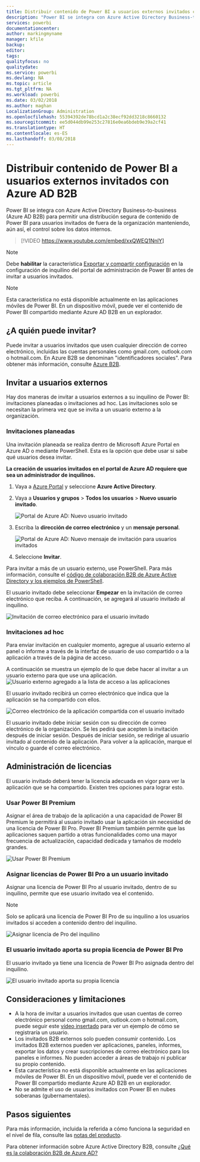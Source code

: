 ```yaml
---
title: Distribuir contenido de Power BI a usuarios externos invitados con Azure AD B2B
description: "Power BI se integra con Azure Active Directory Business-to-business (Azure AD B2B) para permitir una distribución segura de contenido de Power BI para usuarios invitados de fuera de la organización."
services: powerbi
documentationcenter: 
author: markingmyname
manager: kfile
backup: 
editor: 
tags: 
qualityfocus: no
qualitydate: 
ms.service: powerbi
ms.devlang: NA
ms.topic: article
ms.tgt_pltfrm: NA
ms.workload: powerbi
ms.date: 03/02/2018
ms.author: maghan
LocalizationGroup: Administration
ms.openlocfilehash: 55394392de78bcd1a2c38ecf92dd3218c8660132
ms.sourcegitcommit: ee5d044db99e253c27816e0ea6bdeb9e39a2cf41
ms.translationtype: HT
ms.contentlocale: es-ES
ms.lasthandoff: 03/08/2018
---
```

# <a name="distribute-power-bi-content-to-external-guest-users-with-azure-ad-b2b"></a>Distribuir contenido de Power BI a usuarios externos invitados con Azure AD B2B

Power BI se integra con Azure Active Directory Business-to-business (Azure AD B2B) para permitir una distribución segura de contenido de Power BI para usuarios invitados de fuera de la organización manteniendo, aún así, el control sobre los datos internos.

> [!VIDEO https://www.youtube.com/embed/xxQWEQ1NnlY]

> [!NOTE]
> Debe **habilitar** la característica [Exportar y compartir configuración](service-admin-portal.md#export-and-sharing-settings) en la configuración de inquilino del portal de administración de Power BI antes de invitar a usuarios invitados.

> [!NOTE]
> Esta característica no está disponible actualmente en las aplicaciones móviles de Power BI. En un dispositivo móvil, puede ver el contenido de Power BI compartido mediante Azure AD B2B en un explorador. 

## <a name="who-can-you-invite"></a>¿A quién puede invitar?

Puede invitar a usuarios invitados que usen cualquier dirección de correo electrónico, incluidas las cuentas personales como gmail.com, outlook.com o hotmail.com. En Azure B2B se denominan "identificadores sociales". Para obtener más información, consulte [Azure B2B](https://docs.microsoft.com/en-us/azure/active-directory/active-directory-b2b-what-is-azure-ad-b2b).

## <a name="invite-guest-users"></a>Invitar a usuarios externos

Hay dos maneras de invitar a usuarios externos a su inquilino de Power BI: invitaciones planeadas o invitaciones ad hoc. Las invitaciones solo se necesitan la primera vez que se invita a un usuario externo a la organización.

### <a name="planned-invites"></a>Invitaciones planeadas

Una invitación planeada se realiza dentro de Microsoft Azure Portal en Azure AD o mediante PowerShell. Esta es la opción que debe usar si sabe qué usuarios desea invitar. 

**La creación de usuarios invitados en el portal de Azure AD requiere que sea un administrador de inquilinos.**

1. Vaya a [Azure Portal](https://portal.azure.com) y seleccione **Azure Active Directory**.

2. Vaya a **Usuarios y grupos** > **Todos los usuarios** > **Nuevo usuario invitado**.

    ![Portal de Azure AD: Nuevo usuario invitado](media/service-admin-azure-ad-b2b/azuread-portal-new-guest-user.png)

3. Escriba la **dirección de correo electrónico** y un **mensaje personal**.

    ![Portal de Azure AD: Nuevo mensaje de invitación para usuarios invitados](media/service-admin-azure-ad-b2b/azuread-portal-invite-message.png)

4. Seleccione **Invitar**.

Para invitar a más de un usuario externo, use PowerShell. Para más información, consulte el [código de colaboración B2B de Azure Active Directory y los ejemplos de PowerShell](https://docs.microsoft.com/azure/active-directory/active-directory-b2b-code-samples).

El usuario invitado debe seleccionar **Empezar** en la invitación de correo electrónico que reciba. A continuación, se agregará al usuario invitado al inquilino.

![Invitación de correo electrónico para el usuario invitado](media/service-admin-azure-ad-b2b/guest-user-invite-email.png)

### <a name="ad-hoc-invites"></a>Invitaciones ad hoc

Para enviar invitación en cualquier momento, agregue al usuario externo al panel o informe a través de la interfaz de usuario de uso compartido o a la aplicación a través de la página de acceso.

A continuación se muestra un ejemplo de lo que debe hacer al invitar a un usuario externo para que use una aplicación.
![Usuario externo agregado a la lista de acceso a las aplicaciones](media/service-admin-azure-ad-b2b/power-bi-app-access.png)

El usuario invitado recibirá un correo electrónico que indica que la aplicación se ha compartido con ellos.

![Correo electrónico de la aplicación compartida con el usuario invitado](media/service-admin-azure-ad-b2b/guest-user-invite-email2.png)

El usuario invitado debe iniciar sesión con su dirección de correo electrónico de la organización. Se les pedirá que acepten la invitación después de iniciar sesión. Después de iniciar sesión, se redirige al usuario invitado al contenido de la aplicación. Para volver a la aplicación, marque el vínculo o guarde el correo electrónico.

## <a name="licensing"></a>Administración de licencias

El usuario invitado deberá tener la licencia adecuada en vigor para ver la aplicación que se ha compartido. Existen tres opciones para lograr esto.

### <a name="use-power-bi-premium"></a>Usar Power BI Premium

Asignar el área de trabajo de la aplicación a una capacidad de Power BI Premium le permitirá al usuario invitado usar la aplicación sin necesidad de una licencia de Power BI Pro. Power BI Premium también permite que las aplicaciones saquen partido a otras funcionalidades como una mayor frecuencia de actualización, capacidad dedicada y tamaños de modelo grandes.

![Usar Power BI Premium](media/service-admin-azure-ad-b2b/license-approach1.png)

### <a name="assign-power-bi-pro-license-to-guest-user"></a>Asignar licencias de Power BI Pro a un usuario invitado

Asignar una licencia de Power BI Pro al usuario invitado, dentro de su inquilino, permite que ese usuario invitado vea el contenido.

> [!NOTE]
> Solo se aplicará una licencia de Power BI Pro de su inquilino a los usuarios invitados si acceden a contenido dentro del inquilino.

![Asignar licencia de Pro del inquilino](media/service-admin-azure-ad-b2b/license-approach2.png)

### <a name="guest-user-brings-their-own-power-bi-pro-license"></a>El usuario invitado aporta su propia licencia de Power BI Pro

El usuario invitado ya tiene una licencia de Power BI Pro asignada dentro del inquilino.

![El usuario invitado aporta su propia licencia](media/service-admin-azure-ad-b2b/license-approach3.png)

## <a name="considerations-and-limitations"></a>Consideraciones y limitaciones

* A la hora de invitar a usuarios invitados que usan cuentas de correo electrónico personal como gmail.com, outlook.com o hotmail.com, puede seguir este [vídeo insertado](https://docs.microsoft.com/en-us/azure/active-directory/active-directory-b2b-redemption-experience) para ver un ejemplo de cómo se registraría un usuario.
* Los invitados B2B externos solo pueden consumir contenido. Los invitados B2B externos pueden ver aplicaciones, paneles, informes, exportar los datos y crear suscripciones de correo electrónico para los paneles e informes. No pueden acceder a áreas de trabajo ni publicar su propio contenido.
* Esta característica no está disponible actualmente en las aplicaciones móviles de Power BI. En un dispositivo móvil, puede ver el contenido de Power BI compartido mediante Azure AD B2B en un explorador.
* No se admite el uso de usuarios invitados con Power BI en nubes soberanas (gubernamentales).

## <a name="next-steps"></a>Pasos siguientes

Para más información, incluida la referida a cómo funciona la seguridad en el nivel de fila, consulte las [notas del producto](https://aka.ms/powerbi-b2b-whitepaper).

Para obtener información sobre Azure Active Directory B2B, consulte [¿Qué es la colaboración B2B de Azure AD?](https://docs.microsoft.com/azure/active-directory/active-directory-b2b-what-is-azure-ad-b2b)
